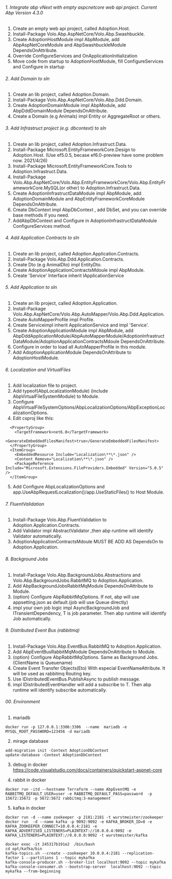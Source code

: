 ###### 1. Integrate abp vNext with empty aspcnetcore web api project. Current Abp Version 4.3.0
1. Create an empty web api project, called Adoption.Host.
2. Install-Package Volo.Abp.AspNetCore/Volo.Abp.Swashbuckle.
3. Create AdoptionHostModule impl AbpModule, add AbpAspNetCoreModule and AbpSwashbuckleModule DependsOnAttribute.
4. Override ConfigureServices and OnApplicationInitialization
5. Move code from startup to AdoptionHostModule, fill ConfigureServices and Configure in startup

###### 2. Add Domain to sln
1. Create an lib project, called Adoption.Domain.
2. Install-Package Volo.Abp.AspNetCore/Volo.Abp.Ddd.Domain.
3. Create AdoptionDomainModule impl AbpModule, add AbpDddDomainModule DependsOnAttribute.
4. Create a Domain (e.g Animals) impl Entity<T> or AggregateRoot<T> or others.

###### 3. Add Infrastruct project (e.g.  dbcontext) to sln
1. Create an lib project, called Adoption.Infrastruct.Data.
2. Install-Package Microsoft.EntityFrameworkCore.Design to Adoption.Host. (Use ef5.0.5, becase ef6.0-preview have some problem now. 2021/4/26)
3. Install-Package Microsoft.EntityFrameworkCore.Tools to Adoption.Infrastruct.Data.
4. Install-Package Volo.Abp.AspNetCore/Volo.Abp.EntityFrameworkCore/Volo.Abp.EntityFrameworkCore.MySQL(or other) to Adoption.Infrastruct.Data.
5. Create AdoptionInfrastructDataModule impl AbpModule, add AdoptionDomainModule and AbpEntityFrameworkCoreModule DependsOnAttribute.
6. Create DbContext impl AbpDbContext<DbContext> , add DbSet<Domain>, and you can override base methods if you need.
7. AddAbpDbContext<DbContext> and Configure<AbpDbContextOptions> in AdoptionInfrastructDataModule ConfigureServices method.

###### 4. Add Application Contracts to sln
1. Create an lib project, called Adoption.Application.Contracts.
2. Install-Package Volo.Abp.Ddd.Application.Contracts.
3. Create Dto (e.g AnimalDto) impl EntityDto<T>.
4. Create AdoptionApplicationContractsMdoule impl AbpModule.
5. Create 'Service' Interface inherit IApplicationService

###### 5. Add Application to sln
1. Create an lib project, called Adoption.Application.
2. Install-Package Volo.Abp.AspNetCore/Volo.Abp.AutoMapper/Volo.Abp.Ddd.Application.
3. Create AutoMapperProfile impl Profile.
4. Create Serviceimpl inherit ApplicationService and impl 'Service'.
5. Create AdoptionApplicationModule impl AbpModule, add  AbpDddApplicationModule/AbpAutoMapperModule/AdoptionInfrastructDataModule/AdoptionApplicationContractsMdoule DependsOnAttribute.
6. Configure<AbpAutoMapperOptions> in order to load all AutoMapperProfile in this module.
7. Add AdoptionApplicationModule DependsOnAttribute to AdoptionHostModule.

###### 6. Localization and VirtualFiles
1. Add localization file to project.
2. Add typeof(AbpLocalizationModule) (include AbpVirtualFileSystemModule) to Module.
3. Configure AbpVirtualFileSystemOptions/AbpLocalizationOptions/AbpExceptionLocalizationOptions.
4. Edit csproj like this:
```
  <PropertyGroup>
    <TargetFramework>net6.0</TargetFramework>
    <GenerateEmbeddedFilesManifest>true</GenerateEmbeddedFilesManifest>
  </PropertyGroup>
  <ItemGroup>
    <EmbeddedResource Include="Localization\**\*.json" />
    <Content Remove="Localization\**\*.json" />
    <PackageReference Include="Microsoft.Extensions.FileProviders.Embedded" Version="5.0.5" />
  </ItemGroup>
```
5. Add Configure AbpLocalizationOptions and app.UseAbpRequestLocalization()/app.UseStaticFiles() to Host Module.

###### 7. FluentValidation
1. Install-Package Volo.Abp.FluentValidation to Adoption.Application.Contracts.
2. Add Validator impl AbstractValidator<T> ,then abp runtime will identify Validator automatically.
3. AdoptionApplicationContractsMdoule MUST BE ADD AS DependsOn to Adoption.Application.

###### 8. Background Jobs
1. Install-Package Volo.Abp.BackgroundJobs.Abstractions and Volo.Abp.BackgroundJobs.RabbitMQ to Adoption.Application.
2. Add AbpBackgroundJobsRabbitMqModule DependsOnAttribute to Module.
3. (option) Configure AbpRabbitMqOptions. If not, abp will use appsetting.json as default.(job will use Queue directly)
4. impl your own job logic impl AsyncBackgroundJob<T> and ITransientDependency, T is job parameter. Then abp runtime will identify Job automatically. 

###### 9. Distributed Event Bus (rabbitmq)
1. Install-Package Volo.Abp.EventBus.RabbitMQ to Adoption.Application.
2. Add AbpEventBusRabbitMqModule DependsOnAttribute to Module.
3. (option) Configure AbpRabbitMqOptions. Same as Background Jobs.(ClientName is Queuename)
4. Create Event Transfer Objects(Eto) With especial EventNameAttribute. It will be used as rabbitmq Routing key.
5. Use IDistributedEventBus.PublishAsync to publish message.
6. impl IDistributedEventHandler<T> will add a subscribe to T. Then abp runtime will identify subscribe automatically.

###### 00. Environment
1. mariadb
```
docker run -p 127.0.0.1:3306:3306  --name  mariadb -e MYSQL_ROOT_PASSWORD=123456 -d mariadb
```

2. mirage database
```
add-migration init -Context AdoptionDbContext
update-database -Context AdoptionDbContext
```

3. debug in docker 
https://code.visualstudio.com/docs/containers/quickstart-aspnet-core

4. rabbit in docker
```
docker run -itd --hostname Terraform --name AbpEventMQ -e RABBITMQ_DEFAULT_USER=user -e RABBITMQ_DEFAULT_PASS=password  -p 15672:15672 -p 5672:5672 rabbitmq:3-management
```

5. kafka in docker 
```
docker run -d --name zookeeper -p 2181:2181 -t wurstmeister/zookeeper
docker run  -d --name kafka -p 9092:9092 -e KAFKA_BROKER_ID=0 -e KAFKA_ZOOKEEPER_CONNECT=10.0.0.4:2181 -e KAFKA_ADVERTISED_LISTENERS=PLAINTEXT://10.0.0.4:9092 -e KAFKA_LISTENERS=PLAINTEXT://0.0.0.0:9092 -t wurstmeister/kafka

docker exec -it 245317b191e2  /bin/bash
cd opt/kafka/bin
kafka-topics.sh --create --zookeeper 10.0.0.4:2181 --replication-factor 1 --partitions 1 --topic mykafka
kafka-console-producer.sh --broker-list localhost:9092 --topic mykafka
kafka-console-consumer.sh --bootstrap-server  localhost:9092 --topic mykafka --from-beginning
```
